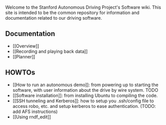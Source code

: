 Welcome to the Stanford Autonomous Driving Project's Software wiki. This site is intended to be the common repository for information and documentation related to our driving software.

## Documentation

* [[Overview]]
* [[Recording and playing back data]]
* [[Planner]]

## HOWTOs

* [[How to run an autonomous demo]]: from powering up to starting the software, with user information about the drive by wire system. TODO
* [[Software installation]]: from installing Ubuntu to compiling the code.
* [[SSH tunneling and Kerberos]]: how to setup you .ssh/config file to access robo, etc. and setup kerberos to ease authentication. (TODO: add AFS instructions)
* [[Using rndf_edit]]